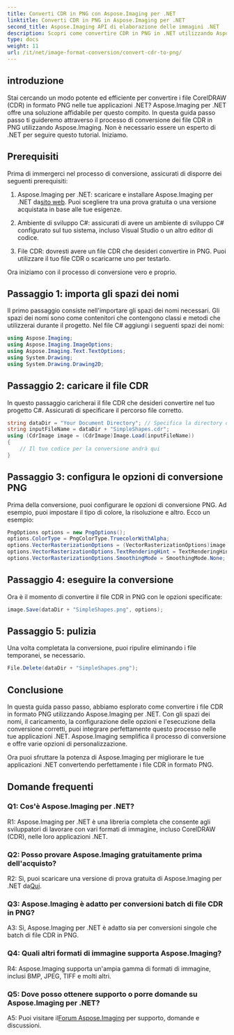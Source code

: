 ```yaml
---
title: Converti CDR in PNG con Aspose.Imaging per .NET
linktitle: Converti CDR in PNG in Aspose.Imaging per .NET
second_title: Aspose.Imaging API di elaborazione delle immagini .NET
description: Scopri come convertire CDR in PNG in .NET utilizzando Aspose.Imaging. Questa guida passo passo semplifica il processo.
type: docs
weight: 11
url: /it/net/image-format-conversion/convert-cdr-to-png/
---
```

## introduzione

Stai cercando un modo potente ed efficiente per convertire i file CorelDRAW (CDR) in formato PNG nelle tue applicazioni .NET? Aspose.Imaging per .NET offre una soluzione affidabile per questo compito. In questa guida passo passo ti guideremo attraverso il processo di conversione dei file CDR in PNG utilizzando Aspose.Imaging. Non è necessario essere un esperto di .NET per seguire questo tutorial. Iniziamo.

## Prerequisiti

Prima di immergerci nel processo di conversione, assicurati di disporre dei seguenti prerequisiti:

1.  Aspose.Imaging per .NET: scaricare e installare Aspose.Imaging per .NET da[sito web](https://releases.aspose.com/imaging/net/). Puoi scegliere tra una prova gratuita o una versione acquistata in base alle tue esigenze.

2. Ambiente di sviluppo C#: assicurati di avere un ambiente di sviluppo C# configurato sul tuo sistema, incluso Visual Studio o un altro editor di codice.

3. File CDR: dovresti avere un file CDR che desideri convertire in PNG. Puoi utilizzare il tuo file CDR o scaricarne uno per testarlo.

Ora iniziamo con il processo di conversione vero e proprio.

## Passaggio 1: importa gli spazi dei nomi

Il primo passaggio consiste nell'importare gli spazi dei nomi necessari. Gli spazi dei nomi sono come contenitori che contengono classi e metodi che utilizzerai durante il progetto. Nel file C# aggiungi i seguenti spazi dei nomi:

```csharp
using Aspose.Imaging;
using Aspose.Imaging.ImageOptions;
using Aspose.Imaging.Text.TextOptions;
using System.Drawing;
using System.Drawing.Drawing2D;
```

## Passaggio 2: caricare il file CDR

In questo passaggio caricherai il file CDR che desideri convertire nel tuo progetto C#. Assicurati di specificare il percorso file corretto.

```csharp
string dataDir = "Your Document Directory"; // Specifica la directory dei tuoi documenti
string inputFileName = dataDir + "SimpleShapes.cdr";
using (CdrImage image = (CdrImage)Image.Load(inputFileName))
{
    // Il tuo codice per la conversione andrà qui
}
```

## Passaggio 3: configura le opzioni di conversione PNG

Prima della conversione, puoi configurare le opzioni di conversione PNG. Ad esempio, puoi impostare il tipo di colore, la risoluzione e altro. Ecco un esempio:

```csharp
PngOptions options = new PngOptions();
options.ColorType = PngColorType.TruecolorWithAlpha;
options.VectorRasterizationOptions = (VectorRasterizationOptions)image.GetDefaultOptions(new object[] { Color.White, image.Width, image.Height });
options.VectorRasterizationOptions.TextRenderingHint = TextRenderingHint.SingleBitPerPixel;
options.VectorRasterizationOptions.SmoothingMode = SmoothingMode.None;
```

## Passaggio 4: eseguire la conversione

Ora è il momento di convertire il file CDR in PNG con le opzioni specificate:

```csharp
image.Save(dataDir + "SimpleShapes.png", options);
```

## Passaggio 5: pulizia

Una volta completata la conversione, puoi ripulire eliminando i file temporanei, se necessario.

```csharp
File.Delete(dataDir + "SimpleShapes.png");
```

## Conclusione

In questa guida passo passo, abbiamo esplorato come convertire i file CDR in formato PNG utilizzando Aspose.Imaging per .NET. Con gli spazi dei nomi, il caricamento, la configurazione delle opzioni e l'esecuzione della conversione corretti, puoi integrare perfettamente questo processo nelle tue applicazioni .NET. Aspose.Imaging semplifica il processo di conversione e offre varie opzioni di personalizzazione.

Ora puoi sfruttare la potenza di Aspose.Imaging per migliorare le tue applicazioni .NET convertendo perfettamente i file CDR in formato PNG.

## Domande frequenti

### Q1: Cos'è Aspose.Imaging per .NET?

R1: Aspose.Imaging per .NET è una libreria completa che consente agli sviluppatori di lavorare con vari formati di immagine, incluso CorelDRAW (CDR), nelle loro applicazioni .NET.

### Q2: Posso provare Aspose.Imaging gratuitamente prima dell'acquisto?

 R2: Sì, puoi scaricare una versione di prova gratuita di Aspose.Imaging per .NET da[Qui](https://releases.aspose.com/).

### Q3: Aspose.Imaging è adatto per conversioni batch di file CDR in PNG?

A3: Sì, Aspose.Imaging per .NET è adatto sia per conversioni singole che batch di file CDR in PNG.

### Q4: Quali altri formati di immagine supporta Aspose.Imaging?

R4: Aspose.Imaging supporta un'ampia gamma di formati di immagine, inclusi BMP, JPEG, TIFF e molti altri.

### Q5: Dove posso ottenere supporto o porre domande su Aspose.Imaging per .NET?

 A5: Puoi visitare il[Forum Aspose.Imaging](https://forum.aspose.com/) per supporto, domande e discussioni.